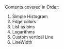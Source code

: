 Contents covered in Order:
1. Simple Histogram
2. Edge colors
3. List as bins
4. Logarithms
5. Custom vertical Line 
6. LineWidth
